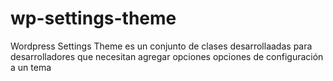 wp-settings-theme
=================

Wordpress Settings Theme es un conjunto de clases desarrollaadas para desarrolladores que necesitan agregar opciones opciones de configuración a un tema

